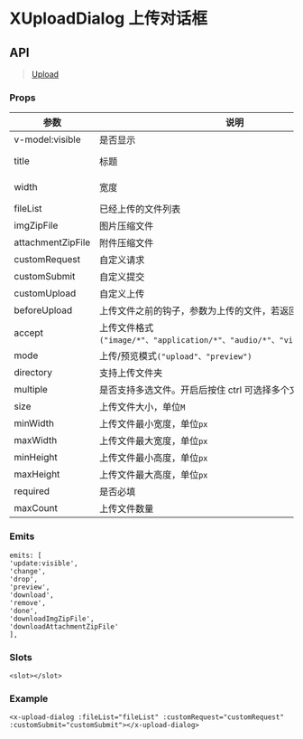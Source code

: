# XUploadDialog 上传对话框

## API

> [Upload](https://www.antdv.com/components/upload-cn)

### Props

| 参数 | 说明 | 类型 | 默认值 |
| --- | --- | --- | --- |
| v-model:visible | 是否显示 | Boolean | `false` |
| title | 标题 | String | `上传文件` |
| width | 宽度 | [String, Number] | `720` |
| fileList | 已经上传的文件列表 | Array | `[]` |
| imgZipFile | 图片压缩文件 | Object | `-` |
| attachmentZipFile | 附件压缩文件 | Object | `-` |
| customRequest | 自定义请求 | Function | `-` |
| customSubmit | 自定义提交 | Function | `-` |
| customUpload | 自定义上传 | Function | `-` |
| beforeUpload | 上传文件之前的钩子，参数为上传的文件，若返回 false 则停止上传 | Function | `-` |
| accept | 上传文件格式`("image/*"、"application/*"、"audio/*"、"video/*"、"text/*")` | String | `-` |
| mode | 上传/预览模式`("upload"、"preview")` | String | `upload` |
| directory | 支持上传文件夹 | Boolean | `-` |
| multiple | 是否支持多选文件。开启后按住 ctrl 可选择多个文件。 | Boolean | `-` |
| size | 上传文件大小，单位`M` | Number | `500` |
| minWidth | 上传文件最小宽度，单位`px` | Number | `-` |
| maxWidth | 上传文件最大宽度，单位`px` | Number | `-` |
| minHeight | 上传文件最小高度，单位`px` | Number | `-` |
| maxHeight | 上传文件最大高度，单位`px` | Number | `-` |
| required | 是否必填 | Boolean | `-` |
| maxCount | 上传文件数量 | Number | `20` |

### Emits

```vue
emits: [
'update:visible',
'change',
'drop',
'preview',
'download',
'remove',
'done',
'downloadImgZipFile',
'downloadAttachmentZipFile'
],
```

### Slots

```vue
<slot></slot>
```

### Example

```vue
<x-upload-dialog :fileList="fileList" :customRequest="customRequest" :customSubmit="customSubmit"></x-upload-dialog>
```

